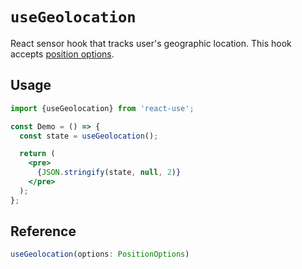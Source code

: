 # `useGeolocation`

React sensor hook that tracks user's geographic location. This hook accepts [position options](https://developer.mozilla.org/docs/Web/API/PositionOptions).

## Usage

```jsx
import {useGeolocation} from 'react-use';

const Demo = () => {
  const state = useGeolocation();

  return (
    <pre>
      {JSON.stringify(state, null, 2)}
    </pre>
  );
};
```

## Reference
<!-- eslint-skip -->
```ts
useGeolocation(options: PositionOptions)
```
